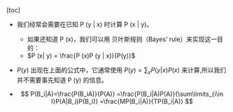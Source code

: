 [toc]

- 我们经常会需要在已知 P (y | x) 时计算 P (x | y)。
  - 如果还知道 P (x)，我们可以用 贝叶斯规则（Bayes’ rule）来实现这一目的：
  - $P (x| y) = \frac{P (x)P (y | x)}{P(y)}$

-  $P (y)$ 出现在上面的公式中，它通常使用 $P (y) = \sum_x P (y | x)P (x)$ 来计算,所以我们并不需要事先知道 P (y) 的信息。

  - $$
    P(B_i|A)=\frac{P(B_iA)}{P(A)}
    =\frac{P(B_i|A)P(A)}{\sum\limits_{i\in I}P(A|B_i)P(B_i)}
    =\frac{MP(B_i|A)}{TP(B_i|A)}
    $$

    